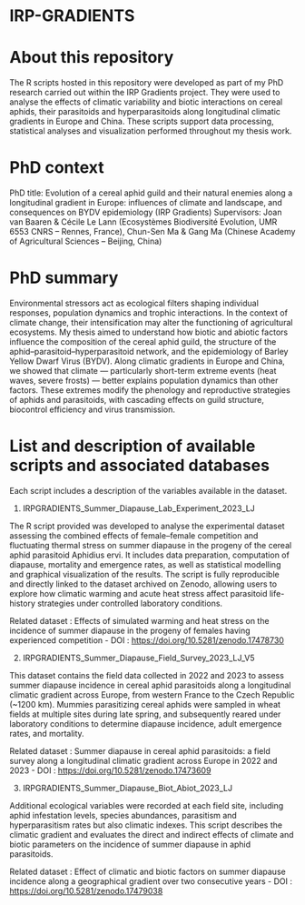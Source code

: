 # IRP-GRADIENTS

# About this repository
The R scripts hosted in this repository were developed as part of my PhD research carried out within the IRP Gradients project. They were used to analyse the effects of climatic variability and biotic interactions on cereal aphids, their parasitoids and hyperparasitoids along longitudinal climatic gradients in Europe and China. These scripts support data processing, statistical analyses and visualization performed throughout my thesis work.

# PhD context
PhD title: Evolution of a cereal aphid guild and their natural enemies along a longitudinal gradient in Europe: influences of climate and landscape, and consequences on BYDV epidemiology (IRP Gradients)
Supervisors: Joan van Baaren & Cécile Le Lann (Ecosystèmes Biodiversité Evolution, UMR 6553 CNRS – Rennes, France), Chun-Sen Ma & Gang Ma (Chinese Academy of Agricultural Sciences – Beijing, China)

# PhD summary
Environmental stressors act as ecological filters shaping individual responses, population dynamics and trophic interactions. In the context of climate change, their intensification may alter the functioning of agricultural ecosystems. My thesis aimed to understand how biotic and abiotic factors influence the composition of the cereal aphid guild, the structure of the aphid–parasitoid–hyperparasitoid network, and the epidemiology of Barley Yellow Dwarf Virus (BYDV). Along climatic gradients in Europe and China, we showed that climate — particularly short-term extreme events (heat waves, severe frosts) — better explains population dynamics than other factors. These extremes modify the phenology and reproductive strategies of aphids and parasitoids, with cascading effects on guild structure, biocontrol efficiency and virus transmission.

# List and description of available scripts and associated databases 
Each script includes a description of the variables available in the dataset. 

1) IRPGRADIENTS_Summer_Diapause_Lab_Experiment_2023_LJ

The R script provided was developed to analyse the experimental dataset assessing the combined effects of female–female competition and fluctuating thermal stress on summer diapause in the progeny of the cereal aphid parasitoid Aphidius ervi. It includes data preparation, computation of diapause, mortality and emergence rates, as well as statistical modelling and graphical visualization of the results. The script is fully reproducible and directly linked to the dataset archived on Zenodo, allowing users to explore how climatic warming and acute heat stress affect parasitoid life-history strategies under controlled laboratory conditions.

Related dataset : Effects of simulated warming and heat stress on the incidence of summer diapause in the progeny of females having experienced competition - DOI : https://doi.org/10.5281/zenodo.17478730

2) IRPGRADIENTS_Summer_Diapause_Field_Survey_2023_LJ_V5
   
This dataset contains the field data collected in 2022 and 2023 to assess summer diapause incidence in cereal aphid parasitoids along a longitudinal climatic gradient across Europe, from western France to the Czech Republic (~1200 km). Mummies parasitizing cereal aphids were sampled in wheat fields at multiple sites during late spring, and subsequently reared under laboratory conditions to determine diapause incidence, adult emergence rates, and mortality.

Related dataset : Summer diapause in cereal aphid parasitoids: a field survey along a longitudinal climatic gradient across Europe in 2022 and 2023 -  DOI : https://doi.org/10.5281/zenodo.17473609

3) IRPGRADIENTS_Summer_Diapause_Biot_Abiot_2023_LJ

Additional ecological variables were recorded at each field site, including aphid infestation levels, species abundances, parasitism and hyperparasitism rates but also climatic indexes. This script describes the climatic gradient and evaluates the direct and indirect effects of climate and biotic parameters on the incidence of summer diapause in aphid parasitoids. 

Related dataset : Effect of climatic and biotic factors on summer diapause incidence along a geographical gradient over two consecutive years - DOI : https://doi.org/10.5281/zenodo.17479038
